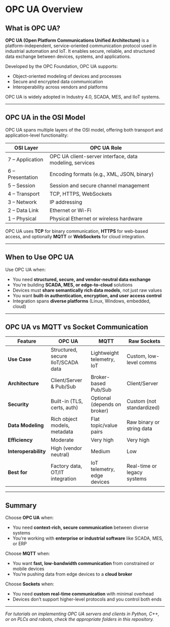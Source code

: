 # OPC UA Overview

## What is OPC UA?

**OPC UA (Open Platform Communications Unified Architecture)** is a platform-independent, service-oriented communication protocol used in industrial automation and IoT. It enables secure, reliable, and structured data exchange between devices, systems, and applications.

Developed by the OPC Foundation, OPC UA supports:
- Object-oriented modeling of devices and processes
- Secure and encrypted data communication
- Interoperability across vendors and platforms

OPC UA is widely adopted in Industry 4.0, SCADA, MES, and IIoT systems.

---

## OPC UA in the OSI Model

OPC UA spans multiple layers of the OSI model, offering both transport and application-level functionality:

| OSI Layer        | OPC UA Role                                             |
|------------------|----------------------------------------------------------|
| 7 – Application  | OPC UA client-server interface, data modeling, services |
| 6 – Presentation | Encoding formats (e.g., XML, JSON, binary)              |
| 5 – Session      | Session and secure channel management                   |
| 4 – Transport    | TCP, HTTPS, WebSockets                                  |
| 3 – Network      | IP addressing                                           |
| 2 – Data Link    | Ethernet or Wi-Fi                                       |
| 1 – Physical     | Physical Ethernet or wireless hardware                  |

OPC UA uses **TCP** for binary communication, **HTTPS** for web-based access, and optionally **MQTT** or **WebSockets** for cloud integration.

---

## When to Use OPC UA

Use OPC UA when:

- You need **structured, secure, and vendor-neutral data exchange**
- You're building **SCADA, MES, or edge-to-cloud** solutions
- Devices must **share semantically rich data models**, not just raw values
- You want **built-in authentication, encryption, and user access control**
- Integration spans **diverse platforms** (Linux, Windows, embedded, cloud)

---

## OPC UA vs MQTT vs Socket Communication

| Feature                    | OPC UA                              | MQTT                          | Raw Sockets                   |
|----------------------------|--------------------------------------|-------------------------------|-------------------------------|
| **Use Case**              | Structured, secure IIoT/SCADA data   | Lightweight telemetry, IoT     | Custom, low-level comms       |
| **Architecture**          | Client/Server & Pub/Sub              | Broker-based Pub/Sub          | Client/Server                 |
| **Security**              | Built-in (TLS, certs, auth)          | Optional (depends on broker)  | Custom (not standardized)     |
| **Data Modeling**         | Rich object models, metadata         | Flat topic/value pairs        | Raw binary or string data     |
| **Efficiency**            | Moderate                             | Very high                     | Very high                     |
| **Interoperability**      | High (vendor neutral)                | Medium                        | Low                           |
| **Best for**              | Factory data, OT/IT integration      | IoT telemetry, edge devices   | Real-time or legacy systems   |

---

## Summary

Choose **OPC UA** when:
- You need **context-rich, secure communication** between diverse systems
- You're working with **enterprise or industrial software** like SCADA, MES, or ERP

Choose **MQTT** when:
- You want **fast, low-bandwidth communication** from constrained or mobile devices
- You’re pushing data from edge devices to a **cloud broker**

Choose **Sockets** when:
- You need **custom real-time communication** with minimal overhead
- Devices don’t support higher-level protocols and you control both ends

---

 *For tutorials on implementing OPC UA servers and clients in Python, C++, or on PLCs and robots, check the appropriate folders in this repository.*